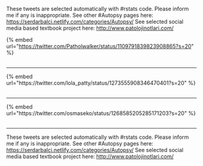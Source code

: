 

These tweets are selected automatically with #rstats code. Please inform me if any is inappropriate.
See other #Autopsy pages here: https://serdarbalci.netlify.com/categories/Autopsy/ 
See selected social media based textbook project here: http://www.patolojinotlari.com/

{% embed url="https://twitter.com/Patholwalker/status/1109791839823908865?s=20" %}<br>
<br>
<hr>
{% embed url="https://twitter.com/lola_patty/status/1273555908346470401?s=20" %}<br>
<br>
<hr>
{% embed url="https://twitter.com/osmaseko/status/1268585205285171203?s=20" %}<br>
<br>
<hr>


These tweets are selected automatically with #rstats code. Please inform me if any is inappropriate.
See other #Autopsy pages here: https://serdarbalci.netlify.com/categories/Autopsy/ 
See selected social media based textbook project here: http://www.patolojinotlari.com/
